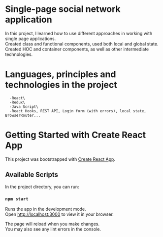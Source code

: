 # Single-page social network application

In this project, I learned how to use different approaches in working with single page applications.\
Created class and functional components, used both local and global state.\
Created HOC and container components, as well as other intermediate technologies.

# Languages, principles and technologies in the project

      -React\
      -Redux\
      -Java Script\
      -React Hooks, REST API, Login form (with errors), local state, BrowserRouter...

# Getting Started with Create React App

This project was bootstrapped with [Create React App](https://github.com/facebook/create-react-app).

## Available Scripts

In the project directory, you can run:

### `npm start`

Runs the app in the development mode.\
Open [http://localhost:3000](http://localhost:3000) to view it in your browser.

The page will reload when you make changes.\
You may also see any lint errors in the console.